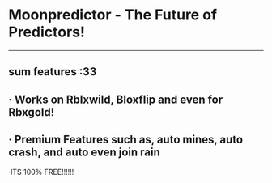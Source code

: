# Moonpredictor - The Future of Predictors!
-------------------------------------------
sum features :33
-----------------------------------------------------------------------------------
· Works on Rblxwild, Bloxflip and even for Rbxgold!
-----------------------------------------------------------------------------------
· Premium Features such as, auto mines, auto crash, and auto even join rain
-----------------------------------------------------------------------------------
·ITS 100% FREE!!!!!!
